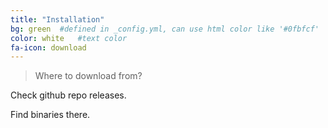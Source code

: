 ```yaml
---
title: "Installation"
bg: green  #defined in _config.yml, can use html color like '#0fbfcf'
color: white   #text color
fa-icon: download
---
```


> Where to download from?

Check github repo releases.

Find binaries there.
